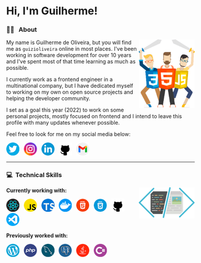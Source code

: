 # Hi, I'm Guilherme!

### :man_technologist: &nbsp; About
<img src="images/warriors.png" width=150 align="right" />

My name is Guilherme de Oliveira, but you will find me as `guizioliveira` online in most places. I've been working in software development for over 10 years and I've spent most of that time learning as much as possible.

I currently work as a frontend engineer in a multinational company, but I have dedicated myself to working on my own on open source projects and helping the developer community. 

I set as a goal this year (2022) to work on some personal projects, mostly focused on frontend and I intend to leave this profile with many updates whenever possible.

Feel free to look for me on my social media below:

[<img src="icons/twitter.png" alt="Twitter" width="35"/>](https://twitter.com/guizioliveira)&nbsp;&nbsp;
[<img src="icons/instagram.png" alt="Instagram" width="35"/>](https://www.instagram.com/guizioliveira/)&nbsp;&nbsp;
[<img src="icons/linkedin.png" alt="Linkedin" width="35"/>](https://linkedin.com/in/guilherme-de-oliveira/)&nbsp;&nbsp;
[<img src="icons/github.png" alt="Github" width="35"/>](https://github.com/guizioliveira)&nbsp;&nbsp;
[<img src="icons/gmail.png" alt="Gmail" width="35"/>](mailto:guizi.oliveira@gmail.com)

---
### :computer: &nbsp;Technical Skills
<img src="images/code.png" width=150 align="right" />

**Currently working with:**

<a href="https://reactjs.org/" target="_blank" title="React"><img src="icons/react.png" width="35"/></a>&nbsp;&nbsp;
[<img src="icons/javascript.png" alt="Javascript" width="35"/>](https://en.wikipedia.org/wiki/JavaScript)&nbsp;&nbsp;
[<img src="icons/typescript.png" alt="Typescript" width="35"/>](https://www.typescriptlang.org/)&nbsp;&nbsp;
[<img src="icons/docker.png " alt="Docker" width="35"/>](https://www.docker.com/)&nbsp;&nbsp;
[<img src="icons/html.png" alt="HTML 5" width="35"/>](https://en.wikipedia.org/wiki/HTML)&nbsp;&nbsp;
[<img src="icons/css.png" alt="CSS 3" width="35"/>](https://en.wikipedia.org/wiki/CSS)&nbsp;&nbsp;
[<img src="icons/github.png" alt="Github" width="35"/>](https://github.com)&nbsp;&nbsp;
[<img src="icons/visual-studio-code.png" alt="Visual Studio Code" width="35"/>](https://code.visualstudio.com/)

**Previously worked with:**

[<img src="icons/wordpress.png" alt="Wordpress" width="35"/>](https://wordpress.org/)&nbsp;&nbsp;
[<img src="icons/php.png" alt="PHP" width="35"/>](https://www.php.net/)&nbsp;&nbsp;
[<img src="icons/mysql.png" alt="MySQL" width="35"/>](https://www.mysql.com/)&nbsp;&nbsp;
[<img src="icons/postgress.png" alt="PostgreSQL" width="35"/>](https://www.postgresql.org/)&nbsp;&nbsp;
[<img src="icons/java.png" alt="Java" width="35"/>](https://code.visualstudio.com/)&nbsp;&nbsp;
[<img src="icons/csharp.png" alt="CSharp" width="35"/>](http://csharp.net/)
